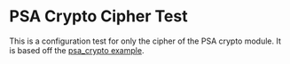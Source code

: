 # PSA Crypto Cipher Test

This is a configuration test for only the cipher of the PSA crypto module.
It is based off the [psa_crypto example](../../../examples/advanced/psa_crypto/README.md).
